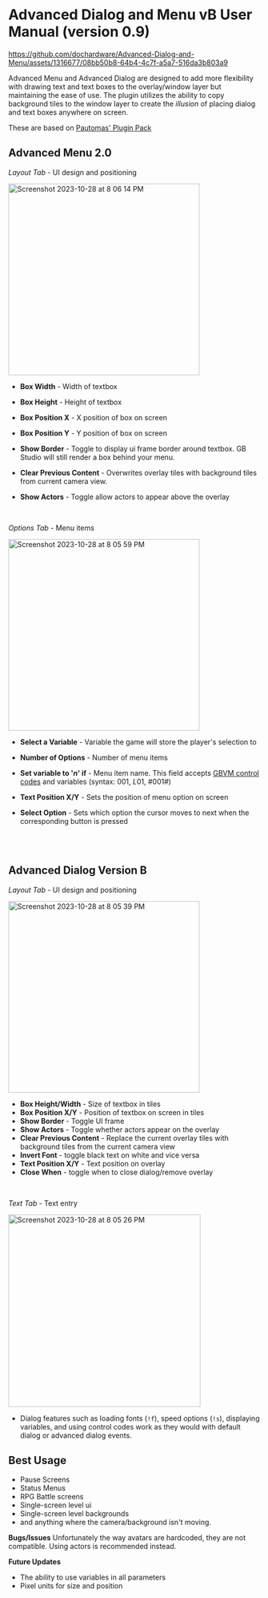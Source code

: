 # Advanced Dialog and Menu vB User Manual (version 0.9)

https://github.com/dochardware/Advanced-Dialog-and-Menu/assets/1316677/08bb50b8-64b4-4c7f-a5a7-516da3b803a9

Advanced Menu and Advanced Dialog are designed to add more flexibility with drawing text and text boxes to the overlay/window layer but maintaining the ease of use. The plugin utilizes the ability to copy background tiles to the window layer to create the *illusion* of placing dialog and text boxes anywhere on screen. 

These are based on [Pautomas' Plugin Pack](https://github.com/pau-tomas/gb-studio-plugins/tree/get_tile_id)

## Advanced Menu 2.0
*Layout Tab* - UI design and positioning

<img width="382" alt="Screenshot 2023-10-28 at 8 06 14 PM" src="https://github.com/dochardware/Advanced-Dialog-and-Menu/assets/1316677/32ca842d-5ac0-4f54-81ea-4d2d27e303ce">

- **Box Width** - Width of textbox

- **Box Height** - Height of textbox

- **Box Position X** - X position of box on screen

- **Box Position Y** - Y position of box on screen

- **Show Border** - Toggle to display ui frame border around textbox. GB Studio will still render a box behind your menu.

- **Clear Previous Content** - Overwrites overlay tiles with background tiles from current camera view.

- **Show Actors** - Toggle allow actors to appear above the overlay
<br>


*Options Tab* - Menu items

<img width="382" alt="Screenshot 2023-10-28 at 8 05 59 PM" src="https://github.com/dochardware/Advanced-Dialog-and-Menu/assets/1316677/1be47e72-04f0-4be4-af6c-2ff0093405b0">

- **Select a Variable** - Variable the game will store the player's selection to

- **Number of Options** - Number of menu items

- **Set variable to '*n*' if** - Menu item name. This field accepts [GBVM control codes](https://gbstudiolab.neocities.org/guides/gbvm-overlay-hud-2) and variables (syntax: $001$, $L01$, #001#)

- **Text Position X/Y** - Sets the position of menu option on screen

- **Select Option** - Sets which option the cursor moves to next when the corresponding button is pressed
<br>
<br>

## Advanced Dialog Version B
*Layout Tab* - UI design and positioning

<img width="382" alt="Screenshot 2023-10-28 at 8 05 39 PM" src="https://github.com/dochardware/Advanced-Dialog-and-Menu/assets/1316677/416952eb-76d4-41f8-b0b5-840026046faf">

- **Box Height/Width** - Size of textbox in tiles
- **Box Position X/Y** - Position of textbox on screen in tiles
- **Show Border** - Toggle UI frame
- **Show Actors** - Toggle whether actors appear on the overlay
- **Clear Previous Content** - Replace the current overlay tiles with background tiles from the current camera view
- **Invert Font** - toggle black text on white and vice versa
- **Text Position X/Y** - Text position on overlay
- **Close When** - toggle when to close dialog/remove overlay
<br>

*Text Tab* - Text entry

<img width="384" alt="Screenshot 2023-10-28 at 8 05 26 PM" src="https://github.com/dochardware/Advanced-Dialog-and-Menu/assets/1316677/0a3546e5-53bc-4d47-ad49-0f12ed388cf7">

- Dialog features such as loading fonts (`!f`), speed options (`!s`), displaying variables, and using control codes work as they would with default dialog or advanced dialog events.

## Best Usage
- Pause Screens
- Status Menus
- RPG Battle screens
- Single-screen level ui
- Single-screen level backgrounds
- and anything where the camera/background isn't moving. 

**Bugs/Issues**
Unfortunately the way avatars are hardcoded, they are not compatible. Using actors is recommended instead.

**Future Updates**
- The ability to use variables in all parameters
- Pixel units for size and position
